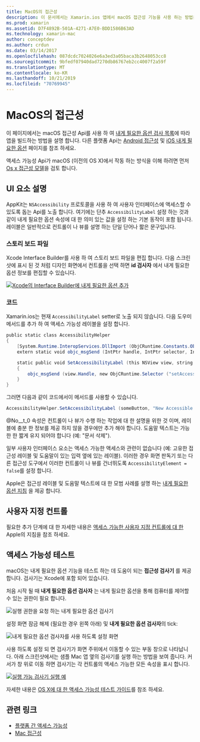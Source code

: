```yaml
---
title: MacOS의 접근성
description: 이 문서에서는 Xamarin.ios 앱에서 macOS 접근성 기능을 사용 하는 방법을 설명 합니다. 스토리 보드 및 코드, 사용자 지정 컨트롤 및 내게 필요한 옵션 테스트의 UI 요소에 대해 설명 합니다.
ms.prod: xamarin
ms.assetid: D7F4892B-501A-4271-A7E0-BDD1586B63AD
ms.technology: xamarin-mac
author: conceptdev
ms.author: crdun
ms.date: 03/14/2017
ms.openlocfilehash: 087dcdc7024026e6a3ed3a05baca3b2648053cc8
ms.sourcegitcommit: 9bfedf07940dad7270db86767eb2cc4007f2a59f
ms.translationtype: MT
ms.contentlocale: ko-KR
ms.lasthandoff: 10/21/2019
ms.locfileid: "70769945"
---
```

# <a name="accessibility-on-macos"></a>MacOS의 접근성

이 페이지에서는 macOS 접근성 Api를 사용 하 여 [내게 필요한 옵션 검사 목록](~/cross-platform/app-fundamentals/accessibility.md)에 따라 앱을 빌드하는 방법을 설명 합니다.
다른 플랫폼 Api는 [Android 접근성](~/android/app-fundamentals/accessibility.md) 및 [iOS 내게 필요한 옵션](~/ios/app-fundamentals/accessibility.md) 페이지를 참조 하세요.

액세스 가능성 Api가 macOS (이전의 OS X)에서 작동 하는 방식을 이해 하려면 먼저 [Os x 접근성 모델](https://developer.apple.com/library/mac/documentation/Accessibility/Conceptual/AccessibilityMacOSX/OSXAXmodel.html)을 검토 합니다.

## <a name="describing-ui-elements"></a>UI 요소 설명

AppKit는 `NSAccessibility` 프로토콜을 사용 하 여 사용자 인터페이스에 액세스할 수 있도록 돕는 Api를 노출 합니다. 여기에는 단추 `AccessibilityLabel` 설정 하는 것과 같이 내게 필요한 옵션 속성에 대 한 의미 있는 값을 설정 하는 기본 동작이 포함 됩니다. 레이블은 일반적으로 컨트롤이 나 뷰를 설명 하는 단일 단어나 짧은 문구입니다.

### <a name="storyboard-files"></a>스토리 보드 파일

Xcode Interface Builder를 사용 하 여 스토리 보드 파일을 편집 합니다.
다음 스크린샷에 표시 된 것 처럼 디자인 화면에서 컨트롤을 선택 하면 **id 검사자** 에서 내게 필요한 옵션 정보를 편집할 수 있습니다.

[![Xcode의 Interface Builder에 내게 필요한 옵션 추가](accessibility-images/xcode.png "Xcode의 Interface Builder에 내게 필요한 옵션 추가")](accessibility-images/xcode-large.png#lightbox)

### <a name="code"></a>코드

Xamarin.ios는 현재 `AccessibilityLabel` setter로 노출 되지 않습니다.  다음 도우미 메서드를 추가 하 여 액세스 가능성 레이블을 설정 합니다.

```csharp
public static class AccessibilityHelper
{
    [System.Runtime.InteropServices.DllImport (ObjCRuntime.Constants.ObjectiveCLibrary)]
    extern static void objc_msgSend (IntPtr handle, IntPtr selector, IntPtr label);

    static public void SetAccessibilityLabel (this NSView view, string value)
    {
        objc_msgSend (view.Handle, new ObjCRuntime.Selector ("setAccessibilityLabel:").Handle, new NSString (value).Handle);
    }
}
```

그러면 다음과 같이 코드에서이 메서드를 사용할 수 있습니다.

```csharp
AccessibilityHelper.SetAccessibilityLabel (someButton, "New Accessible Description");
```

@No__t_0 속성은 컨트롤이 나 뷰가 수행 하는 작업에 대 한 설명을 위한 것 이며, 레이블에 충분 한 정보를 제공 하지 않을 경우에만 추가 해야 합니다. 도움말 텍스트는 가능한 한 짧게 유지 되어야 합니다 (예: "문서 삭제").

일부 사용자 인터페이스 요소는 액세스 가능한 액세스와 관련이 없습니다 (예: 고유한 접근성 레이블 및 도움말이 있는 입력 옆에 있는 레이블).
이러한 경우 화면 판독기 또는 다른 접근성 도구에서 이러한 컨트롤이 나 뷰를 건너뛰도록 `AccessibilityElement = false`를 설정 합니다.

Apple은 접근성 레이블 및 도움말 텍스트에 대 한 모범 사례를 설명 하는 [내게 필요한 옵션 지침](https://developer.apple.com/library/mac/documentation/Accessibility/Conceptual/AccessibilityMacOSX/EnhancingtheAccessibilityofStandardAppKitControls.html) 을 제공 합니다.

## <a name="custom-controls"></a>사용자 지정 컨트롤

필요한 추가 단계에 대 한 자세한 내용은 [액세스 가능한 사용자 지정 컨트롤에 대 한](https://developer.apple.com/library/mac/documentation/Accessibility/Conceptual/AccessibilityMacOSX/ImplementingAccessibilityforCustomControls.html) Apple의 지침을 참조 하세요.

## <a name="testing-accessibility"></a>액세스 가능성 테스트

macOS는 내게 필요한 옵션 기능을 테스트 하는 데 도움이 되는 **접근성 검사기** 를 제공 합니다. 검사기는 Xcode에 포함 되어 있습니다.

처음 시작 될 때 **내게 필요한 옵션 검사자** 는 내게 필요한 옵션을 통해 컴퓨터를 제어할 수 있는 권한이 필요 합니다.

![실행 권한을 요청 하는 내게 필요한 옵션 검사기](accessibility-images/accessibility-inspector-1.png "실행 권한을 요청 하는 내게 필요한 옵션 검사기")

설정 화면 잠금 해제 (필요한 경우 왼쪽 아래) 및 **내게 필요한 옵션 검사자**의 tick:

![내게 필요한 옵션 검사자를 사용 하도록 설정 화면](accessibility-images/accessibility-inspector-2.png "내게 필요한 옵션 검사자를 사용 하도록 설정 화면")

사용 하도록 설정 되 면 검사기가 화면 주위에서 이동할 수 있는 부동 창으로 나타납니다. 아래 스크린샷에서는 샘플 Mac 앱 옆의 검사기를 실행 하는 방법을 보여 줍니다. 커서가 창 위로 이동 하면 검사기는 각 컨트롤의 액세스 가능한 모든 속성을 표시 합니다.

[![실행 가능 검사기 실행 예](accessibility-images/accessibility-example.png "실행 가능 검사기 실행 예")](accessibility-images/accessibility-example-large.png#lightbox)

자세한 내용은 [OS X에 대 한 액세스 가능성 테스트 가이드](https://developer.apple.com/library/mac/documentation/Accessibility/Conceptual/AccessibilityMacOSX/OSXAXTestingApps.html)를 참조 하세요.

## <a name="related-links"></a>관련 링크

- [플랫폼 간 액세스 가능성](~/cross-platform/app-fundamentals/accessibility.md)
- [Mac 접근성](https://www.apple.com/accessibility/mac/)
